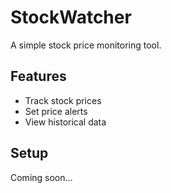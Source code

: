 # StockWatcher

A simple stock price monitoring tool.

## Features
- Track stock prices
- Set price alerts
- View historical data

## Setup
Coming soon...